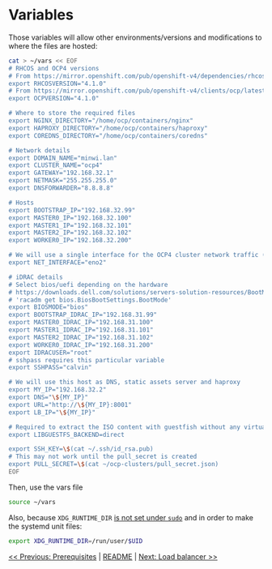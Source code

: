 # Variables

Those variables will allow other environments/versions and modifications to
where the files are hosted:

```bash
cat > ~/vars << EOF
# RHCOS and OCP4 versions
# From https://mirror.openshift.com/pub/openshift-v4/dependencies/rhcos/4.1/
export RHCOSVERSION="4.1.0"
# From https://mirror.openshift.com/pub/openshift-v4/clients/ocp/latest/
export OCPVERSION="4.1.0"

# Where to store the required files
export NGINX_DIRECTORY="/home/ocp/containers/nginx"
export HAPROXY_DIRECTORY="/home/ocp/containers/haproxy"
export COREDNS_DIRECTORY="/home/ocp/containers/coredns"

# Network details
export DOMAIN_NAME="minwi.lan"
export CLUSTER_NAME="ocp4"
export GATEWAY="192.168.32.1"
export NETMASK="255.255.255.0"
export DNSFORWARDER="8.8.8.8"

# Hosts
export BOOTSTRAP_IP="192.168.32.99"
export MASTER0_IP="192.168.32.100"
export MASTER1_IP="192.168.32.101"
export MASTER2_IP="192.168.32.102"
export WORKER0_IP="192.168.32.200"

# We will use a single interface for the OCP4 cluster network traffic (same one in all hosts)
export NET_INTERFACE="eno2"

# iDRAC details
# Select bios/uefi depending on the hardware
# https://downloads.dell.com/solutions/servers-solution-resources/BootModeWhitepaper.pdf
# 'racadm get bios.BiosBootSettings.BootMode'
export BIOSMODE="bios"
export BOOTSTRAP_IDRAC_IP="192.168.31.99"
export MASTER0_IDRAC_IP="192.168.31.100"
export MASTER1_IDRAC_IP="192.168.31.101"
export MASTER2_IDRAC_IP="192.168.31.102"
export WORKER0_IDRAC_IP="192.168.31.200"
export IDRACUSER="root"
# sshpass requires this particular variable
export SSHPASS="calvin"

# We will use this host as DNS, static assets server and haproxy
export MY_IP="192.168.32.2"
export DNS="\${MY_IP}"
export URL="http://\${MY_IP}:8001"
export LB_IP="\${MY_IP}"

# Required to extract the ISO content with guestfish without any virtualization stuff installed
export LIBGUESTFS_BACKEND=direct

export SSH_KEY=\$(cat ~/.ssh/id_rsa.pub)
# This may not work until the pull_secret is created
export PULL_SECRET=\$(cat ~/ocp-clusters/pull_secret.json)
EOF
```

Then, use the vars file

```bash
source ~/vars
```

Also, because `XDG_RUNTIME_DIR` [is not set under
`sudo`](https://unix.stackexchange.com/questions/346841/why-does-sudo-i-not-set-xdg-runtime-dir-for-the-target-user)
and in order to make the systemd unit files:

```bash
export XDG_RUNTIME_DIR=/run/user/$UID
```

[<< Previous: Prerequisites](0-prerequisites.md) | [README](../README.md) | [Next: Load balancer >>](2-load-balancer.md)
